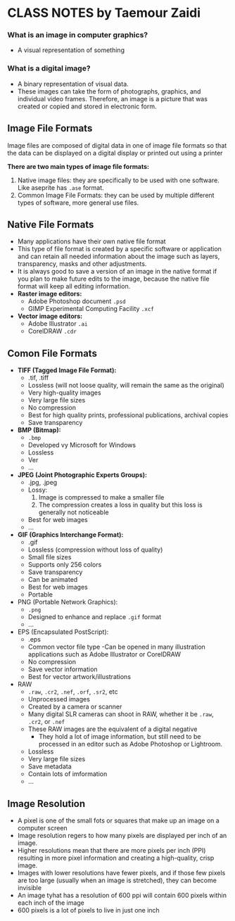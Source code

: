 # **CLASS NOTES** by Taemour Zaidi

### What is an image in computer graphics?
- A visual representation of something

### What is a digital image?
- A binary representation of visual data.
- These images can take the form of photographs, graphics, and individual video frames. Therefore, an image is a picture that was created or copied and stored in electronic form.

## Image File Formats

Image files are composed of digital data in one of image file formats so that the data can be displayed on a digital display or printed out using a printer

**There are two main types of image file formats:**
1. Native image files: they are specifically to be used with one software. Like aseprite has `.ase` format.
2. Common Image File Formats: they can be used by multiple different types of software, more general use files.

## Native File Formats
- Many applications have their own native file format
- This type of file format is created by a specific software or application and can retain all needed information about the image such as layers, transparency, masks and other adjustments.
- It is always good to save a version of an image in the native format if you plan to make future edits to the image, because the native file format will keep all editing information.
- **Raster image editors:**
    - Adobe Photoshop document `.psd`
    - GIMP Experimental Computing Facility `.xcf`
- **Vector image editors:**
    - Adobe Illustrator `.ai`
    - CorelDRAW `.cdr`

## Comon File Formats
- **TIFF (Tagged Image File Format):**
    - .tif, .tiff
    - Lossless (will not loose quality, will remain the same as the original)
    - Very high-quality images
    - Very large file sizes
    - No compression
    - Best for high quality prints, professional publications, archival copies
    - Save transparency
- **BMP (Bitmap):**
    - `.bmp`
    - Developed vy Microsoft for Windows
    - Lossless
    - Ver
    - ...
- **JPEG (Joint Photographic Experts Groups):**
    - .jpg, .jpeg
    - Lossy:
        1. Image is compressed to make a smaller file
        2. The compression creates a loss in quality but this loss is generally not noticeable
    - Best for web images
    - ...
- **GIF (Graphics Interchange Format):**
    - .gif
    - Lossless (compression without loss of quality)
    - Small file sizes
    - Supports only 256 colors
    - Save transparency
    - Can be animated
    - Best for web images
    - Portable
- PNG (Portable Network Graphics):
    - `.png`
    - Designed to enhance and replace `.gif` format
    - ...
- EPS (Encapsulated PostScript):
    - .eps
    - Common vector file type
    -Can be opened in many illustration applications such as Adobe Illustrator or CorelDRAW
    - No compression
    - Save vector information
    - Best for vector artwork/illustrations
- RAW
    - `.raw`, `.cr2`, `.nef`, `.orf`, `.sr2`, etc
    - Unprocessed images
    - Created by a camera or scanner
    - Many digital SLR cameras can shoot in RAW, whether it be `.raw`, `.cr2`, or `.nef`
    - These RAW images are the equivalent of a digital negative
        - They hold a lot of image information, but still need to be processed in an editor such as Adobe Photoshop or Lightroom.
    - Lossless
    - Very large file sizes
    - Save metadata
    - Contain lots of imformation
    - ...
    
## Image Resolution
- A pixel is one of the small fots or squares that make up an image on a computer screen
- Image resolution regers to how many pixels are displayed per inch of an image.
- Higher resolutions mean that there are more pixels per inch (PPI) resulting in more pixel information and creating a high-quality, crisp image.
- Images with lower resolutions have fewer pixels, and if those few pixels are too large (usually when an image is stretched), they can become invisible
- An image tyhat has a resolution of 600 ppi will contain 600 pixels within each inch of the image
- 600 pixels is a lot of pixels to live in just one inch
